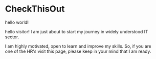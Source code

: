 # CheckThisOut

hello world!

hello visitor! I am just about to start my journey in widely understood IT sector. 

I am highly motivated, open to learn and improve my skills. So, if you are one of the HR's visit this page, please keep in your mind that I am ready.
